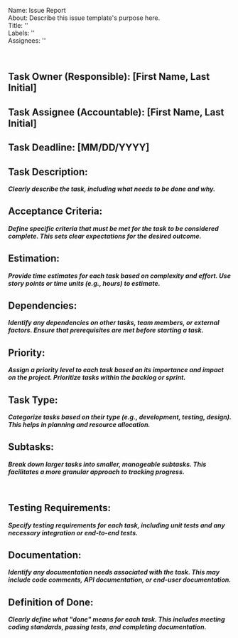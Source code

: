 Name: Issue Report <br>
About: Describe this issue template's purpose here. <br>
Title: '' <br>
Labels: '' <br>
Assignees: '' <br>

<br>

## Task Owner (Responsible): [First Name, Last Initial]

## Task Assignee (Accountable): [First Name, Last Initial]

## Task Deadline: [MM/DD/YYYY]

## Task Description:

**_Clearly describe the task, including what needs to be done and why._**

## Acceptance Criteria:

**_Define specific criteria that must be met for the task to be considered complete. This sets clear expectations for the desired outcome._**

## Estimation:

**_Provide time estimates for each task based on complexity and effort. Use story points or time units (e.g., hours) to estimate._**

## Dependencies:

**_Identify any dependencies on other tasks, team members, or external factors. Ensure that prerequisites are met before starting a task._**

## Priority:

**_Assign a priority level to each task based on its importance and impact on the project. Prioritize tasks within the backlog or sprint._**

## Task Type:

**_Categorize tasks based on their type (e.g., development, testing, design). This helps in planning and resource allocation._**

## Subtasks:

**_Break down larger tasks into smaller, manageable subtasks. This facilitates a more granular approach to tracking progress._**

<br>

## Testing Requirements:

**_Specify testing requirements for each task, including unit tests and any necessary integration or end-to-end tests._**

## Documentation:

**_Identify any documentation needs associated with the task. This may include code comments, API documentation, or end-user documentation._**

## Definition of Done:

**_Clearly define what "done" means for each task. This includes meeting coding standards, passing tests, and completing documentation._**
